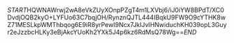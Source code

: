 $START$HQWNAWrwj2wA8eVkZUyXOnpPZgT4m1LXVbj6/iJ0iYW8BPdT/XC0DvdjOQB2kyO+LYFUo63C7bqjOH/RynznQJTL444IBqkU9FW9O9cYTHK8wZ71MESLkpWMThbqog6E9iR8yrPewI9Ncx7JklJvIHNwiduchKH039opL3Guyr2eJzzbcHLKy3eBjAkcYUoKh2YXk5J4p6kz6RdMsQ78Wg==$END$